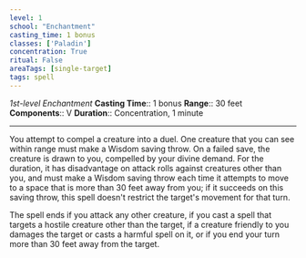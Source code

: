 ```yaml
---
level: 1
school: "Enchantment"
casting_time: 1 bonus
classes: ['Paladin']
concentration: True
ritual: False
areaTags: [single-target]
tags: spell
---
```


_1st-level Enchantment_
**Casting Time**:: 1 bonus
**Range**:: 30 feet
**Components**:: V
**Duration**:: Concentration, 1 minute

---

You attempt to compel a creature into a duel. One creature that you can see within range must make a Wisdom saving throw. On a failed save, the creature is drawn to you, compelled by your divine demand. For the duration, it has disadvantage on attack rolls against creatures other than you, and must make a Wisdom saving throw each time it attempts to move to a space that is more than 30 feet away from you; if it succeeds on this saving throw, this spell doesn't restrict the target's movement for that turn.

The spell ends if you attack any other creature, if you cast a spell that targets a hostile creature other than the target, if a creature friendly to you damages the target or casts a harmful spell on it, or if you end your turn more than 30 feet away from the target.



